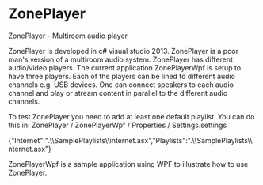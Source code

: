 ZonePlayer
==========

ZonePlayer - Multiroom audio player

ZonePlayer is developed in c# visual studio 2013.
ZonePlayer is a poor man's version of a multiroom audio system.
ZonePlayer has different audio/video players. The current application ZonePlayerWpf is setup to have three players.
Each of the players can be lined to different audio channels e.g. USB devices. One can connect speakers to each audio channel 
and play or stream content in parallel to the different audio channels.

To test ZonePlayer you need to add at least one default playlist.
You can do this in: 
ZonePlayer / ZonePlayerWpf / Properties / Settings.settings 

 <Setting Name="DefaultPlaylists" Type="System.String" Scope="User"> 
 <Value Profile="(Default)">{"Internet":".\\SamplePlaylists\\internet.asx","Playlists":".\\SamplePlaylists\\internet.asx"}</Value> 
</Setting> 


ZonePlayerWpf is a sample application using WPF to illustrate how to use ZonePlayer. 

